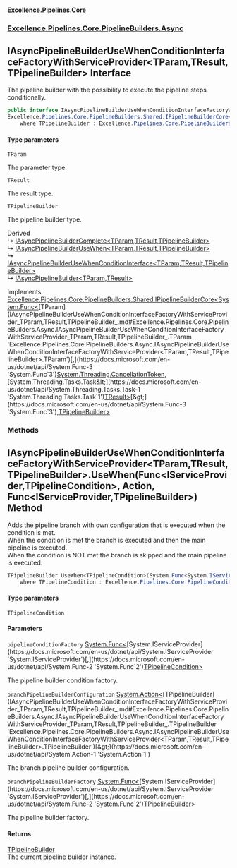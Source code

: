 #### [Excellence.Pipelines.Core](Excellence.Pipelines.md 'Excellence.Pipelines')
### [Excellence.Pipelines.Core.PipelineBuilders.Async](Excellence.Pipelines.md#Excellence.Pipelines.Core.PipelineBuilders.Async 'Excellence.Pipelines.Core.PipelineBuilders.Async')

## IAsyncPipelineBuilderUseWhenConditionInterfaceFactoryWithServiceProvider<TParam,TResult,TPipelineBuilder> Interface

The pipeline builder with the possibility to execute the pipeline steps conditionally.

```csharp
public interface IAsyncPipelineBuilderUseWhenConditionInterfaceFactoryWithServiceProvider<TParam,TResult,TPipelineBuilder> :
Excellence.Pipelines.Core.PipelineBuilders.Shared.IPipelineBuilderCore<System.Func<TParam, System.Threading.CancellationToken, System.Threading.Tasks.Task<TResult>>, TPipelineBuilder>
    where TPipelineBuilder : Excellence.Pipelines.Core.PipelineBuilders.Async.IAsyncPipelineBuilderUseWhenConditionInterfaceFactoryWithServiceProvider<TParam, TResult, TPipelineBuilder>
```
#### Type parameters

<a name='Excellence.Pipelines.Core.PipelineBuilders.Async.IAsyncPipelineBuilderUseWhenConditionInterfaceFactoryWithServiceProvider_TParam,TResult,TPipelineBuilder_.TParam'></a>

`TParam`

The parameter type.

<a name='Excellence.Pipelines.Core.PipelineBuilders.Async.IAsyncPipelineBuilderUseWhenConditionInterfaceFactoryWithServiceProvider_TParam,TResult,TPipelineBuilder_.TResult'></a>

`TResult`

The result type.

<a name='Excellence.Pipelines.Core.PipelineBuilders.Async.IAsyncPipelineBuilderUseWhenConditionInterfaceFactoryWithServiceProvider_TParam,TResult,TPipelineBuilder_.TPipelineBuilder'></a>

`TPipelineBuilder`

The pipeline builder type.

Derived  
&#8627; [IAsyncPipelineBuilderComplete&lt;TParam,TResult,TPipelineBuilder&gt;](IAsyncPipelineBuilderComplete_TParam,TResult,TPipelineBuilder_.md 'Excellence.Pipelines.Core.PipelineBuilders.Async.IAsyncPipelineBuilderComplete<TParam,TResult,TPipelineBuilder>')  
&#8627; [IAsyncPipelineBuilderUseWhen&lt;TParam,TResult,TPipelineBuilder&gt;](IAsyncPipelineBuilderUseWhen_TParam,TResult,TPipelineBuilder_.md 'Excellence.Pipelines.Core.PipelineBuilders.Async.IAsyncPipelineBuilderUseWhen<TParam,TResult,TPipelineBuilder>')  
&#8627; [IAsyncPipelineBuilderUseWhenConditionInterface&lt;TParam,TResult,TPipelineBuilder&gt;](IAsyncPipelineBuilderUseWhenConditionInterface_TParam,TResult,TPipelineBuilder_.md 'Excellence.Pipelines.Core.PipelineBuilders.Async.IAsyncPipelineBuilderUseWhenConditionInterface<TParam,TResult,TPipelineBuilder>')  
&#8627; [IAsyncPipelineBuilder&lt;TParam,TResult&gt;](IAsyncPipelineBuilder_TParam,TResult_.md 'Excellence.Pipelines.Core.PipelineBuilders.IAsyncPipelineBuilder<TParam,TResult>')

Implements [Excellence.Pipelines.Core.PipelineBuilders.Shared.IPipelineBuilderCore&lt;](IPipelineBuilderCore_TPipelineDelegate,TPipelineBuilder_.md 'Excellence.Pipelines.Core.PipelineBuilders.Shared.IPipelineBuilderCore<TPipelineDelegate,TPipelineBuilder>')[System.Func&lt;](https://docs.microsoft.com/en-us/dotnet/api/System.Func-3 'System.Func`3')[TParam](IAsyncPipelineBuilderUseWhenConditionInterfaceFactoryWithServiceProvider_TParam,TResult,TPipelineBuilder_.md#Excellence.Pipelines.Core.PipelineBuilders.Async.IAsyncPipelineBuilderUseWhenConditionInterfaceFactoryWithServiceProvider_TParam,TResult,TPipelineBuilder_.TParam 'Excellence.Pipelines.Core.PipelineBuilders.Async.IAsyncPipelineBuilderUseWhenConditionInterfaceFactoryWithServiceProvider<TParam,TResult,TPipelineBuilder>.TParam')[,](https://docs.microsoft.com/en-us/dotnet/api/System.Func-3 'System.Func`3')[System.Threading.CancellationToken](https://docs.microsoft.com/en-us/dotnet/api/System.Threading.CancellationToken 'System.Threading.CancellationToken')[,](https://docs.microsoft.com/en-us/dotnet/api/System.Func-3 'System.Func`3')[System.Threading.Tasks.Task&lt;](https://docs.microsoft.com/en-us/dotnet/api/System.Threading.Tasks.Task-1 'System.Threading.Tasks.Task`1')[TResult](IAsyncPipelineBuilderUseWhenConditionInterfaceFactoryWithServiceProvider_TParam,TResult,TPipelineBuilder_.md#Excellence.Pipelines.Core.PipelineBuilders.Async.IAsyncPipelineBuilderUseWhenConditionInterfaceFactoryWithServiceProvider_TParam,TResult,TPipelineBuilder_.TResult 'Excellence.Pipelines.Core.PipelineBuilders.Async.IAsyncPipelineBuilderUseWhenConditionInterfaceFactoryWithServiceProvider<TParam,TResult,TPipelineBuilder>.TResult')[&gt;](https://docs.microsoft.com/en-us/dotnet/api/System.Threading.Tasks.Task-1 'System.Threading.Tasks.Task`1')[&gt;](https://docs.microsoft.com/en-us/dotnet/api/System.Func-3 'System.Func`3')[,](IPipelineBuilderCore_TPipelineDelegate,TPipelineBuilder_.md 'Excellence.Pipelines.Core.PipelineBuilders.Shared.IPipelineBuilderCore<TPipelineDelegate,TPipelineBuilder>')[TPipelineBuilder](IAsyncPipelineBuilderUseWhenConditionInterfaceFactoryWithServiceProvider_TParam,TResult,TPipelineBuilder_.md#Excellence.Pipelines.Core.PipelineBuilders.Async.IAsyncPipelineBuilderUseWhenConditionInterfaceFactoryWithServiceProvider_TParam,TResult,TPipelineBuilder_.TPipelineBuilder 'Excellence.Pipelines.Core.PipelineBuilders.Async.IAsyncPipelineBuilderUseWhenConditionInterfaceFactoryWithServiceProvider<TParam,TResult,TPipelineBuilder>.TPipelineBuilder')[&gt;](IPipelineBuilderCore_TPipelineDelegate,TPipelineBuilder_.md 'Excellence.Pipelines.Core.PipelineBuilders.Shared.IPipelineBuilderCore<TPipelineDelegate,TPipelineBuilder>')
### Methods

<a name='Excellence.Pipelines.Core.PipelineBuilders.Async.IAsyncPipelineBuilderUseWhenConditionInterfaceFactoryWithServiceProvider_TParam,TResult,TPipelineBuilder_.UseWhen_TPipelineCondition_(System.Func_System.IServiceProvider,TPipelineCondition_,System.Action_TPipelineBuilder_,System.Func_System.IServiceProvider,TPipelineBuilder_)'></a>

## IAsyncPipelineBuilderUseWhenConditionInterfaceFactoryWithServiceProvider<TParam,TResult,TPipelineBuilder>.UseWhen<TPipelineCondition>(Func<IServiceProvider,TPipelineCondition>, Action<TPipelineBuilder>, Func<IServiceProvider,TPipelineBuilder>) Method

Adds the pipeline branch with own configuration that is executed when the condition is met.  
When the condition is met the branch is executed and then the main pipeline is executed.  
When the condition is NOT met the branch is skipped and the main pipeline is executed.

```csharp
TPipelineBuilder UseWhen<TPipelineCondition>(System.Func<System.IServiceProvider,TPipelineCondition> pipelineConditionFactory, System.Action<TPipelineBuilder> branchPipelineBuilderConfiguration, System.Func<System.IServiceProvider,TPipelineBuilder> branchPipelineBuilderFactory)
    where TPipelineCondition : Excellence.Pipelines.Core.PipelineConditions.IAsyncPipelineCondition<TParam>;
```
#### Type parameters

<a name='Excellence.Pipelines.Core.PipelineBuilders.Async.IAsyncPipelineBuilderUseWhenConditionInterfaceFactoryWithServiceProvider_TParam,TResult,TPipelineBuilder_.UseWhen_TPipelineCondition_(System.Func_System.IServiceProvider,TPipelineCondition_,System.Action_TPipelineBuilder_,System.Func_System.IServiceProvider,TPipelineBuilder_).TPipelineCondition'></a>

`TPipelineCondition`
#### Parameters

<a name='Excellence.Pipelines.Core.PipelineBuilders.Async.IAsyncPipelineBuilderUseWhenConditionInterfaceFactoryWithServiceProvider_TParam,TResult,TPipelineBuilder_.UseWhen_TPipelineCondition_(System.Func_System.IServiceProvider,TPipelineCondition_,System.Action_TPipelineBuilder_,System.Func_System.IServiceProvider,TPipelineBuilder_).pipelineConditionFactory'></a>

`pipelineConditionFactory` [System.Func&lt;](https://docs.microsoft.com/en-us/dotnet/api/System.Func-2 'System.Func`2')[System.IServiceProvider](https://docs.microsoft.com/en-us/dotnet/api/System.IServiceProvider 'System.IServiceProvider')[,](https://docs.microsoft.com/en-us/dotnet/api/System.Func-2 'System.Func`2')[TPipelineCondition](IAsyncPipelineBuilderUseWhenConditionInterfaceFactoryWithServiceProvider_TParam,TResult,TPipelineBuilder_.md#Excellence.Pipelines.Core.PipelineBuilders.Async.IAsyncPipelineBuilderUseWhenConditionInterfaceFactoryWithServiceProvider_TParam,TResult,TPipelineBuilder_.UseWhen_TPipelineCondition_(System.Func_System.IServiceProvider,TPipelineCondition_,System.Action_TPipelineBuilder_,System.Func_System.IServiceProvider,TPipelineBuilder_).TPipelineCondition 'Excellence.Pipelines.Core.PipelineBuilders.Async.IAsyncPipelineBuilderUseWhenConditionInterfaceFactoryWithServiceProvider<TParam,TResult,TPipelineBuilder>.UseWhen<TPipelineCondition>(System.Func<System.IServiceProvider,TPipelineCondition>, System.Action<TPipelineBuilder>, System.Func<System.IServiceProvider,TPipelineBuilder>).TPipelineCondition')[&gt;](https://docs.microsoft.com/en-us/dotnet/api/System.Func-2 'System.Func`2')

The pipeline builder condition factory.

<a name='Excellence.Pipelines.Core.PipelineBuilders.Async.IAsyncPipelineBuilderUseWhenConditionInterfaceFactoryWithServiceProvider_TParam,TResult,TPipelineBuilder_.UseWhen_TPipelineCondition_(System.Func_System.IServiceProvider,TPipelineCondition_,System.Action_TPipelineBuilder_,System.Func_System.IServiceProvider,TPipelineBuilder_).branchPipelineBuilderConfiguration'></a>

`branchPipelineBuilderConfiguration` [System.Action&lt;](https://docs.microsoft.com/en-us/dotnet/api/System.Action-1 'System.Action`1')[TPipelineBuilder](IAsyncPipelineBuilderUseWhenConditionInterfaceFactoryWithServiceProvider_TParam,TResult,TPipelineBuilder_.md#Excellence.Pipelines.Core.PipelineBuilders.Async.IAsyncPipelineBuilderUseWhenConditionInterfaceFactoryWithServiceProvider_TParam,TResult,TPipelineBuilder_.TPipelineBuilder 'Excellence.Pipelines.Core.PipelineBuilders.Async.IAsyncPipelineBuilderUseWhenConditionInterfaceFactoryWithServiceProvider<TParam,TResult,TPipelineBuilder>.TPipelineBuilder')[&gt;](https://docs.microsoft.com/en-us/dotnet/api/System.Action-1 'System.Action`1')

The branch pipeline builder configuration.

<a name='Excellence.Pipelines.Core.PipelineBuilders.Async.IAsyncPipelineBuilderUseWhenConditionInterfaceFactoryWithServiceProvider_TParam,TResult,TPipelineBuilder_.UseWhen_TPipelineCondition_(System.Func_System.IServiceProvider,TPipelineCondition_,System.Action_TPipelineBuilder_,System.Func_System.IServiceProvider,TPipelineBuilder_).branchPipelineBuilderFactory'></a>

`branchPipelineBuilderFactory` [System.Func&lt;](https://docs.microsoft.com/en-us/dotnet/api/System.Func-2 'System.Func`2')[System.IServiceProvider](https://docs.microsoft.com/en-us/dotnet/api/System.IServiceProvider 'System.IServiceProvider')[,](https://docs.microsoft.com/en-us/dotnet/api/System.Func-2 'System.Func`2')[TPipelineBuilder](IAsyncPipelineBuilderUseWhenConditionInterfaceFactoryWithServiceProvider_TParam,TResult,TPipelineBuilder_.md#Excellence.Pipelines.Core.PipelineBuilders.Async.IAsyncPipelineBuilderUseWhenConditionInterfaceFactoryWithServiceProvider_TParam,TResult,TPipelineBuilder_.TPipelineBuilder 'Excellence.Pipelines.Core.PipelineBuilders.Async.IAsyncPipelineBuilderUseWhenConditionInterfaceFactoryWithServiceProvider<TParam,TResult,TPipelineBuilder>.TPipelineBuilder')[&gt;](https://docs.microsoft.com/en-us/dotnet/api/System.Func-2 'System.Func`2')

The pipeline builder factory.

#### Returns
[TPipelineBuilder](IAsyncPipelineBuilderUseWhenConditionInterfaceFactoryWithServiceProvider_TParam,TResult,TPipelineBuilder_.md#Excellence.Pipelines.Core.PipelineBuilders.Async.IAsyncPipelineBuilderUseWhenConditionInterfaceFactoryWithServiceProvider_TParam,TResult,TPipelineBuilder_.TPipelineBuilder 'Excellence.Pipelines.Core.PipelineBuilders.Async.IAsyncPipelineBuilderUseWhenConditionInterfaceFactoryWithServiceProvider<TParam,TResult,TPipelineBuilder>.TPipelineBuilder')  
The current pipeline builder instance.